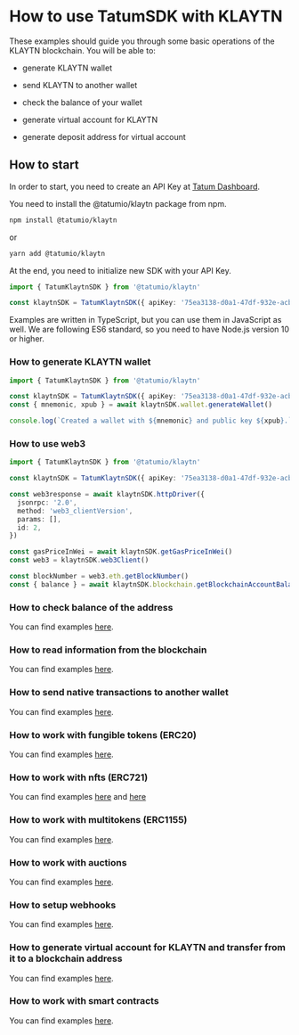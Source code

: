 # How to use TatumSDK with KLAYTN

These examples should guide you through some basic operations of the KLAYTN blockchain. You will be able to:

- generate KLAYTN wallet
- send KLAYTN to another wallet
- check the balance of your wallet

- generate virtual account for KLAYTN
- generate deposit address for virtual account

## How to start

In order to start, you need to create an API Key at [Tatum Dashboard](https://dashboard.tatum.io).

You need to install the @tatumio/klaytn package from npm.

```bash
npm install @tatumio/klaytn
```

or

```bash
yarn add @tatumio/klaytn
```

At the end, you need to initialize new SDK with your API Key.

```typescript
import { TatumKlaytnSDK } from '@tatumio/klaytn'

const klaytnSDK = TatumKlaytnSDK({ apiKey: '75ea3138-d0a1-47df-932e-acb3ee807dab' })
```

Examples are written in TypeScript, but you can use them in JavaScript as well. We are following ES6 standard, so you
need to have Node.js version 10 or higher.

### How to generate KLAYTN wallet

```typescript
import { TatumKlaytnSDK } from '@tatumio/klaytn'

const klaytnSDK = TatumKlaytnSDK({ apiKey: '75ea3138-d0a1-47df-932e-acb3ee807dab' })
const { mnemonic, xpub } = await klaytnSDK.wallet.generateWallet()

console.log(`Created a wallet with ${mnemonic} and public key ${xpub}.`)
```

### How to use web3

```typescript
import { TatumKlaytnSDK } from '@tatumio/klaytn'

const klaytnSDK = TatumKlaytnSDK({ apiKey: '75ea3138-d0a1-47df-932e-acb3ee807dab' })

const web3response = await klaytnSDK.httpDriver({
  jsonrpc: '2.0',
  method: 'web3_clientVersion',
  params: [],
  id: 2,
})

const gasPriceInWei = await klaytnSDK.getGasPriceInWei()
const web3 = klaytnSDK.web3Client()

const blockNumber = web3.eth.getBlockNumber()
const { balance } = await klaytnSDK.blockchain.getBlockchainAccountBalance('0xec0797cc5d3ba8e4e8f2019f6e56fad103f8c7c9')
```

### How to check balance of the address

You can find examples [here](./src/app/klaytn.balance.example.ts).

### How to read information from the blockchain

You can find examples [here](./src/app/klaytn.blockchain.example.ts).

### How to send native transactions to another wallet

You can find examples [here](./src/app/klaytn.tx.example.ts).

### How to work with fungible tokens (ERC20)

You can find examples [here](./src/app/klaytn.erc20.example.ts).

### How to work with nfts (ERC721)

You can find examples [here](./src/app/klaytn.nft.example.ts) and [here](./src/app/klaytn.nft.express.mint.example.ts)

### How to work with multitokens (ERC1155)

You can find examples [here](./src/app/klaytn.multitoken.example.ts).

### How to work with auctions

You can find examples [here](./src/app/klaytn.auction.example.ts).

### How to setup webhooks

You can find examples [here](./src/app/klaytn.subscriptions.example.ts).

### How to generate virtual account for KLAYTN and transfer from it to a blockchain address

You can find examples [here](./src/app/klaytn.virtualAccount.example.ts).

### How to work with smart contracts

You can find examples [here](./src/app/klaytn.smartContract.example.ts).
